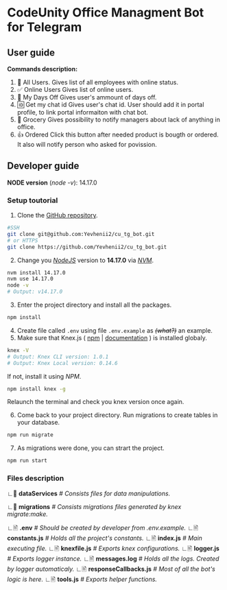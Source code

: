 # CodeUnity Office Managment Bot for Telegram

## User guide

**Commands description:**

1. 👤 All Users.
   Gives list of all employees with online status.
2. ✅ Online Users
   Gives list of online users.
3. 🤟 My Days Off
   Gives user's ammount of days off.
4. 🆔 Get my chat id
   Gives user's chat id. User should add it in portal profile, to link portal informaiton with chat bot.
5. 👜 Grocery
   Gives possibility to notify managers about lack of anything in office.
6. 👍 Ordered
   Click this button after needed product is bougth or ordered. It also will notify person who asked for povission.

## Developer guide

**NODE version** (_node -v_): 14.17.0

### Setup toutorial

1. Clone the [GitHub repository](https://github.com/Yevhenii2/cu_tg_bot "GitHub repository").

```bash
#SSH
git clone git@github.com:Yevhenii2/cu_tg_bot.git
# or HTTPS
git clone https://github.com/Yevhenii2/cu_tg_bot.git
```

2. Change you _[NodeJS](https://nodejs.org/ "NodeJS")_ version to **14.17.0** via _[NVM](https://github.com/nvm-sh/nvm "NVM")_.

```bash
nvm install 14.17.0
nvm use 14.17.0
node -v
# Output: v14.17.0
```

3. Enter the project directory and install all the packages.

```bash
npm install
```

4. Create file called `.env` using file `.env.example` as ~~_(what?)_~~ an example.
5. Make sure that Knex.js ( [npm](https://www.npmjs.com/package/knex "npm") | [documentation](https://knexjs.org/ "documentation") ) is installed globaly.

```bash
knex -V
# Output: Knex CLI version: 1.0.1
# Output: Knex Local version: 0.14.6
```

If not, install it using _NPM_.

```bash
npm install knex -g
```

Relaunch the terminal and check you knex version once again.

6. Come back to your project directory. Run migrations to create tables in your database.

```bash
npm run migrate
```

7. As migrations were done, you can strart the project.

```bash
npm run start
```

### Files description

∟📁 **dataServices** _# Consists files for data manipulations._

∟📁 **migrations** _# Consists migrations files generated by knex migrate:make._

∟🖹 **.env** _# Should be created by developer from .env.example._
∟🖹 **constants.js** _# Holds all the project's constants._
∟🖹 **index.js** _# Main executing file._
∟🖹 **knexfile.js** _# Exports knex configurations._
∟🖹 **logger.js** _# Exports logger instance._
∟🖹 **messages.log** _# Holds all the logs. Created by logger automaticaly._
∟🖹 **responseCallbacks.js** _# Most of all the bot's logic is here._
∟🖹 **tools.js** _# Exports helper functions._
